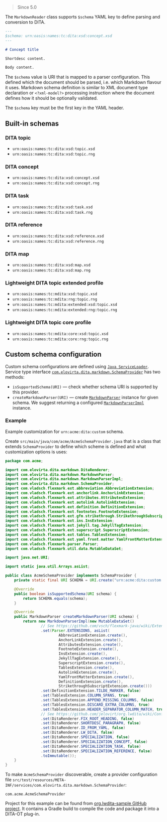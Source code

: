 > Since 5.0

The `MarkdownReader` class supports `$schema` YAML key to define parsing and conversion to DITA.

```markdown
---
$schema: urn:oasis:names:tc:dita:xsd:concept.xsd
---

# Concept title

Shortdesc content.

Body content.
```

The `$schema` value is URI that is mapped to a parser configuration. This defined which the document should be parsed, i.e. which Markdown flavour it uses. Markdown schema definition is similar to XML document type declaration or `<?xml-model?>` processing instruction where the document defines how it should be optionally validated.

The `$schema` key must be the first key in the YAML header.

## Built-in schemas

### DITA topic

- `urn:oasis:names:tc:dita:xsd:topic.xsd`
- `urn:oasis:names:tc:dita:xsd:topic.rng`

### DITA concept

- `urn:oasis:names:tc:dita:xsd:concept.xsd`
- `urn:oasis:names:tc:dita:xsd:concept.rng`

### DITA task

- `urn:oasis:names:tc:dita:xsd:task.xsd`
- `urn:oasis:names:tc:dita:xsd:task.rng`

### DITA reference

- `urn:oasis:names:tc:dita:xsd:reference.xsd`
- `urn:oasis:names:tc:dita:xsd:reference.rng`

### DITA map

- `urn:oasis:names:tc:dita:xsd:map.xsd`
- `urn:oasis:names:tc:dita:xsd:map.rng`

### Lightweight DITA topic extended profile

- `urn:oasis:names:tc:mdita:xsd:topic.xsd`
- `urn:oasis:names:tc:mdita:rng:topic.rng`
- `urn:oasis:names:tc:mdita:extended:xsd:topic.xsd`
- `urn:oasis:names:tc:mdita:extended:rng:topic.rng`

### Lightweight DITA topic core profile

- `urn:oasis:names:tc:mdita:core:xsd:topic.xsd`
- `urn:oasis:names:tc:mdita:core:rng:topic.rng`

## Custom schema configuration

Custom schema configurations are defined using [`Java ServiceLoader`](https://docs.oracle.com/en/java/javase/11/docs/api/java.base/java/util/ServiceLoader.html). Service type interface [`com.elovirta.dita.markdown.SchemaProvider`](https://github.com/jelovirt/org.lwdita/blob/master/src/main/java/com/elovirta/dita/markdown/SchemaProvider.java) has two methods:

- `isSupportedSchema(URI)` — check whether schema URI is supported by this provider.
- `createMarkdownParser(URI)` — create [`MarkdownParser`](https://github.com/jelovirt/org.lwdita/blob/master/src/main/java/com/elovirta/dita/markdown/MarkdownParser.java) instance for given schema. We suggest returning a configured [`MarkdownParserImpl`](https://github.com/jelovirt/org.lwdita/blob/master/src/main/java/com/elovirta/dita/markdown/MarkdownParserImpl.java) instance.

### Example

Example customization for `urn:acme:dita:custom` schema.

Create `src/main/java/com/acme/AcmeSchemaProvider.java` that is a class that extends `SchemaProvider` to define which scheme is defined and what customization options is uses:

```java
package com.acme;

import com.elovirta.dita.markdown.DitaRenderer;
import com.elovirta.dita.markdown.MarkdownParser;
import com.elovirta.dita.markdown.MarkdownParserImpl;
import com.elovirta.dita.markdown.SchemaProvider;
import com.vladsch.flexmark.ext.abbreviation.AbbreviationExtension;
import com.vladsch.flexmark.ext.anchorlink.AnchorLinkExtension;
import com.vladsch.flexmark.ext.attributes.AttributesExtension;
import com.vladsch.flexmark.ext.autolink.AutolinkExtension;
import com.vladsch.flexmark.ext.definition.DefinitionExtension;
import com.vladsch.flexmark.ext.footnotes.FootnoteExtension;
import com.vladsch.flexmark.ext.gfm.strikethrough.StrikethroughSubscriptExtension;
import com.vladsch.flexmark.ext.ins.InsExtension;
import com.vladsch.flexmark.ext.jekyll.tag.JekyllTagExtension;
import com.vladsch.flexmark.ext.superscript.SuperscriptExtension;
import com.vladsch.flexmark.ext.tables.TablesExtension;
import com.vladsch.flexmark.ext.yaml.front.matter.YamlFrontMatterExtension;
import com.vladsch.flexmark.parser.Parser;
import com.vladsch.flexmark.util.data.MutableDataSet;

import java.net.URI;

import static java.util.Arrays.asList;

public class AcmeSchemaProvider implements SchemaProvider {
    private static final URI SCHEMA = URI.create("urn:acme:dita:custom.xsd");

    @Override
    public boolean isSupportedSchema(URI schema) {
        return SCHEMA.equals(schema);
    }

    @Override
    public MarkdownParser createMarkdownParser(URI schema) {
        return new MarkdownParserImpl(new MutableDataSet()
                // See https://github.com/vsch/flexmark-java/wiki/Extensions
                .set(Parser.EXTENSIONS, asList(
                        AbbreviationExtension.create(),
                        AnchorLinkExtension.create(),
                        AttributesExtension.create(),
                        FootnoteExtension.create(),
                        InsExtension.create(),
                        JekyllTagExtension.create(),
                        SuperscriptExtension.create(),
                        TablesExtension.create(),
                        AutolinkExtension.create(),
                        YamlFrontMatterExtension.create(),
                        DefinitionExtension.create(),
                        StrikethroughSubscriptExtension.create()))
                .set(DefinitionExtension.TILDE_MARKER, false)
                .set(TablesExtension.COLUMN_SPANS, true)
                .set(TablesExtension.APPEND_MISSING_COLUMNS, false)
                .set(TablesExtension.DISCARD_EXTRA_COLUMNS, true)
                .set(TablesExtension.HEADER_SEPARATOR_COLUMN_MATCH, true)
                // See https://github.com/jelovirt/org.lwdita/wiki/Configuring-Options
                .set(DitaRenderer.FIX_ROOT_HEADING, false)
                .set(DitaRenderer.SHORTDESC_PARAGRAPH, false)
                .set(DitaRenderer.ID_FROM_YAML, false)
                .set(DitaRenderer.LW_DITA, false)
                .set(DitaRenderer.SPECIALIZATION, false)
                .set(DitaRenderer.SPECIALIZATION_CONCEPT, false)
                .set(DitaRenderer.SPECIALIZATION_TASK, false)
                .set(DitaRenderer.SPECIALIZATION_REFERENCE, false)
                .toImmutable());
    }
}
```

To make `AcmeSchemaProvider` discoverable, create a provider configuration file `src/test/resources/META-INF/services/com.elovirta.dita.markdown.SchemaProvider`:

```
com.acme.AcmeSchemaProvider
```

Project for this example can be found from [org.lwdita-sample GitHub project](https://github.com/jelovirt/org.lwdita-sample). It contains a Gradle build to compile the code and package it into a DITA-OT plug-in.
